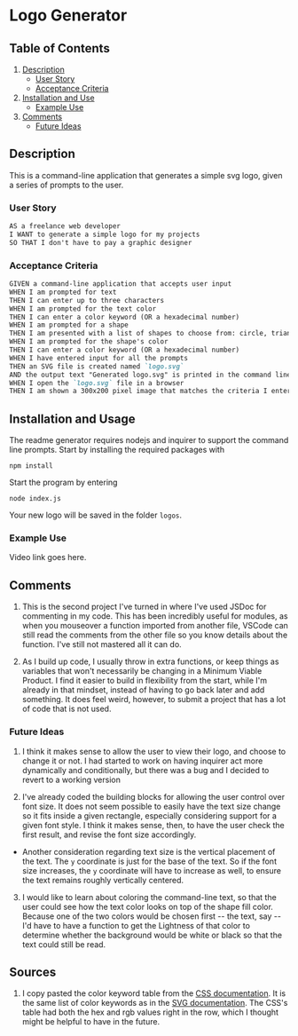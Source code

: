 # Logo Generator

## Table of Contents

1. [Description](#description)
    * [User Story](#user-story)
    * [Acceptance Criteria](#acceptance-criteria)
2. [Installation and Use](#installation-and-use)
    * [Example Use](#example-use)
3. [Comments](#comments)
    * [Future Ideas](#future-ideas) 

## Description

This is a command-line application that generates a simple svg logo, given a series of prompts to the user.

### User Story

```md
AS a freelance web developer
I WANT to generate a simple logo for my projects
SO THAT I don't have to pay a graphic designer
```

### Acceptance Criteria

```md
GIVEN a command-line application that accepts user input
WHEN I am prompted for text
THEN I can enter up to three characters
WHEN I am prompted for the text color
THEN I can enter a color keyword (OR a hexadecimal number)
WHEN I am prompted for a shape
THEN I am presented with a list of shapes to choose from: circle, triangle, and square
WHEN I am prompted for the shape's color
THEN I can enter a color keyword (OR a hexadecimal number)
WHEN I have entered input for all the prompts
THEN an SVG file is created named `logo.svg`
AND the output text "Generated logo.svg" is printed in the command line
WHEN I open the `logo.svg` file in a browser
THEN I am shown a 300x200 pixel image that matches the criteria I entered
```

## Installation and Usage

The readme generator requires nodejs and inquirer to support the command line prompts.  Start by installing the required packages with

`npm install`

Start the program by entering

`node index.js`

Your new logo will be saved in the folder `logos`.

### Example Use

Video link goes here.

## Comments

1. This is the second project I've turned in where I've used JSDoc for commenting in my code. This has been incredibly useful for modules, as when you mouseover a function imported from another file, VSCode can still read the comments from the other file so you know details about the function.  I've still not mastered all it can do.

2. As I build up code, I usually throw in extra functions, or keep things as variables that won't necessarily be changing in a Minimum Viable Product. I find it easier to build in flexibility from the start, while I'm already in that mindset, instead of having to go back later and add something. It does feel weird, however, to submit a project that has a lot of code that is not used.

### Future Ideas

1. I think it makes sense to allow the user to view their logo, and choose to change it or not.  I had started to work on having inquirer act more dynamically and conditionally, but there was a bug and I decided to revert to a working version

1. I've already coded the building blocks for allowing the user control over font size. It does not seem possible to easily have the text size change so it fits inside a given rectangle, especially considering support for a given font style. I think it makes sense, then, to have the user check the first result, and revise the font size accordingly.
  * Another consideration regarding text size is the vertical placement of the text.  The `y` coordinate is just for the base of the text. So if the font size increases, the `y` coordinate will have to increase as well, to ensure the text remains roughly vertically centered.

3. I would like to learn about coloring the command-line text, so that the user could see how the text color looks on top of the shape fill color. Because one of the two colors would be chosen first -- the text, say -- I'd have to have a function to get the Lightness of that color to determine whether the background would be white or black so that the text could still be read.

## Sources

1. I copy pasted the color keyword table from the [CSS documentation](https://www.w3.org/TR/css-color-3/#svg-color). It is the same list of color keywords as in the [SVG documentation](https://www.w3.org/TR/SVG11/types.html#ColorKeywords).  The CSS's table had both the hex and rgb values right in the row, which I thought might be helpful to have in the future. 

